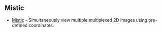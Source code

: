 ## Mistic
* [Mistic](https://github.com/MathOnco/Mistic) - Simultaneously view multiple multiplexed 2D images using pre-defined coordinates.
